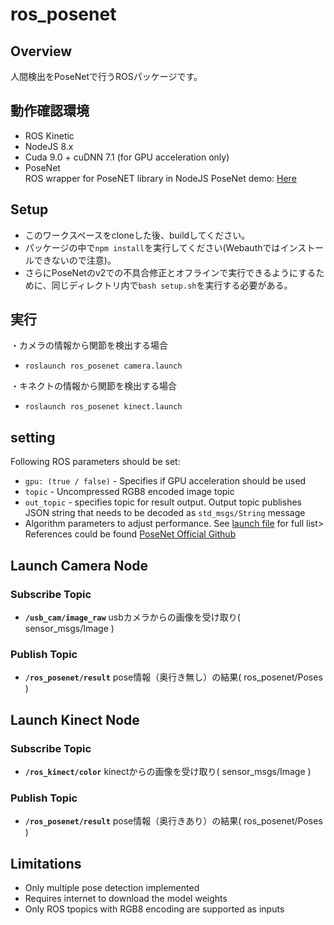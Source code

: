 # ros\_posenet
## Overview
人間検出をPoseNetで行うROSパッケージです。

## 動作確認環境
  * ROS Kinetic
  * NodeJS 8.x 
  * Cuda 9.0 + cuDNN 7.1 (for GPU acceleration only)
  * PoseNet  
    ROS wrapper for PoseNET library in NodeJS
    PoseNet demo: [Here](https://storage.googleapis.com/tfjs-models/demos/posenet/camera.html)

## Setup
  * このワークスペースをcloneした後、buildしてください。
  * パッケージの中で`npm install`を実行してください(Webauthではインストールできないので注意)。
  * さらにPoseNetのv2での不具合修正とオフラインで実行できるようにするために、同じディレクトリ内で`bash setup.sh`を実行する必要がある。

## 実行
  ・カメラの情報から関節を検出する場合
  * `roslaunch ros_posenet camera.launch`

  ・キネクトの情報から関節を検出する場合
  * `roslaunch ros_posenet kinect.launch`

## setting
Following ROS parameters should be set:  

  *  `gpu: (true / false)` - Specifies if GPU acceleration should be used  
  * `topic` - Uncompressed RGB8 encoded image topic  
  * `out_topic` -  specifies topic for result output.   Output topic publishes JSON string that needs to be decoded as `std_msgs/String` message  
  *  Algorithm parameters to adjust performance. See [launch file](launch/posenet.launch) for full list> References could be found [PoseNet Official Github](https://github.com/tensorflow/tfjs-models/tree/master/posenet#inputs-2)


## Launch Camera Node

### Subscribe Topic

* **`/usb_cam/image_raw`** usbカメラからの画像を受け取り( sensor_msgs/Image )


### Publish Topic

* **`/ros_posenet/result`** pose情報（奥行き無し）の結果( ros_posenet/Poses )



## Launch Kinect Node

### Subscribe Topic

* **`/ros_kinect/color`** kinectからの画像を受け取り( sensor_msgs/Image )


### Publish Topic

* **`/ros_posenet/result`** pose情報（奥行きあり）の結果( ros_posenet/Poses )

## Limitations
 * Only multiple pose detection implemented
 * Requires internet to download the model weights
 * Only ROS tpopics with RGB8 encoding are supported as inputs

